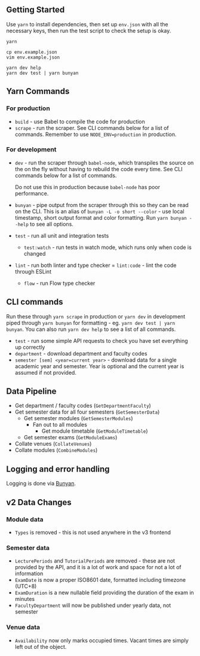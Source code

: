 ## Getting Started

Use `yarn` to install dependencies, then set up `env.json` with all the necessary keys, then run the test script to check the setup is okay.

```
yarn

cp env.example.json
vim env.example.json

yarn dev help
yarn dev test | yarn bunyan
```

## Yarn Commands

### For production

- `build` - use Babel to compile the code for production
- `scrape` - run the scraper. See CLI commands below for a list of commands. Remember to use `NODE_ENV=production` in production.

### For development

- `dev` - run the scraper through `babel-node`, which transpiles the source on the on the fly without having to rebuild the code every time. See CLI commands below for a list of commands.

  Do not use this in production because `babel-node` has poor performance.

- `bunyan` - pipe output from the scraper through this so they can be read on the CLI. This is an alias of `bunyan -L -o short --color` - use local timestamp, short output format and color formatting. Run `yarn bunyan --help` to see all options.
- `test` - run all unit and integration tests
  - `test:watch` - run tests in watch mode, which runs only when code is changed
- `lint` - run both linter and type checker
  = `lint:code` - lint the code through ESLint
  - `flow` - run Flow type checker

## CLI commands

Run these through `yarn scrape` in production or `yarn dev` in development piped through `yarn bunyan` for formatting - eg. `yarn dev test | yarn bunyan`. You can also run `yarn dev help` to see a list of all commands.

- `test` - run some simple API requests to check you have set everything up correctly
- `department` - download department and faculty codes
- `semester [sem] <year=current year>` - download data for a single academic year and semester. Year is optional and the current year is assumed if not provided.

## Data Pipeline

- Get department / faculty codes (`GetDepartmentFaculty`)
- Get semester data for all four semesters (`GetSemesterData`)
    - Get semester modules (`GetSemesterModules`)
        - Fan out to all modules
            - Get module timetable (`GetModuleTimetable`)
    - Get semester exams (`GetModuleExams`)
- Collate venues (`CollateVenues`)
- Collate modules (`CombineModules`)

## Logging and error handling

Logging is done via [Bunyan][bunyan].

## v2 Data Changes

### Module data

- `Types` is removed - this is not used anywhere in the v3 frontend

### Semester data

- `LecturePeriods` and `TutorialPeriods` are removed - these are not provided by the API, and it is a lot of work and space for not a lot of information
- `ExamDate` is now a proper ISO8601 date, formatted including timezone (UTC+8)
- `ExamDuration` is a new nullable field providing the duration of the exam in minutes
- `FacultyDepartment` will now be published under yearly data, not semester

### Venue data

- `Availability` now only marks occupied times. Vacant times are simply left out of the object.

[bunyan]: https://github.com/trentm/node-bunyan

